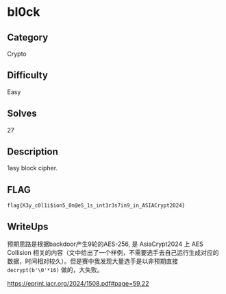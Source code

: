 # bl0ck

## Category

Crypto

## Difficulty

Easy

## Solves

27

## Description

1asy block  cipher.

## FLAG

`flag{K3y_c0l1i$ion5_0n@eS_1s_int3r3s7in9_in_ASIACrypt2024}`

## WriteUps

预期思路是根据backdoor产生9轮的AES-256, 是 AsiaCrypt2024 上 AES Collision 相关的内容（文中给出了一个样例，不需要选手去自己运行生成对应的数据，时间相对较久）。但是赛中我发现大量选手是以非预期直接 `decrypt(b'\0'*16)` 做的，大失败。

https://eprint.iacr.org/2024/1508.pdf#page=59.22